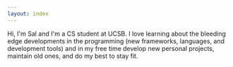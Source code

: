 ```yaml
---
layout: index
---
```


Hi, I'm Sal and I'm a CS student at UCSB. I love learning about the bleeding edge developments in the programming (new frameworks, languages, and development tools) and in my free time develop new personal projects, maintain old ones, and do my best to stay fit.
